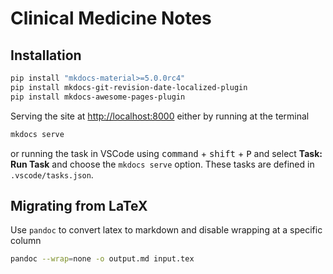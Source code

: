 # Clinical Medicine Notes

## Installation

```bash
pip install "mkdocs-material>=5.0.0rc4"
pip install mkdocs-git-revision-date-localized-plugin
pip install mkdocs-awesome-pages-plugin
```

Serving the site at <http://localhost:8000> either by running at the terminal
```bash
mkdocs serve
```
or running the task in VSCode using <kbd>command</kbd> + <kbd>shift</kbd> + <kbd>P</kbd> and select **Task: Run Task** and choose the `mkdocs serve` option. These tasks are defined in `.vscode/tasks.json`. 

## Migrating from LaTeX
Use `pandoc` to convert latex to markdown and disable wrapping at a specific column
```bash
pandoc --wrap=none -o output.md input.tex
```